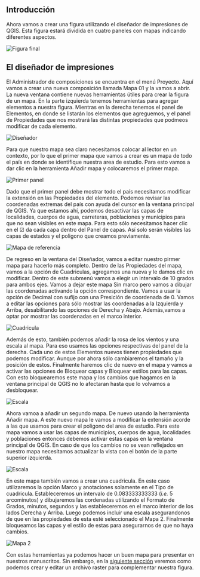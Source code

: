 

## Introducción 

Ahora vamos a crear una figura utilizando el diseñador de impresiones de QGIS. Esta figura estará dividida en cuatro paneles con mapas indicando diferentes aspectos.

![Figura final]()

## El diseñador de impresiones

El Administrador de composiciones se encuentra en el menú Proyecto. Aquí vamos a crear una nueva composición llamada Mapa 01 y la vamos a abrir. La nueva ventana contiene nuevas herramientas útiles para crear la figura de un mapa. En la parte izquierda tenemos herramientas para agregar elementos a nuestra figura. Mientras en la derecha tenemos el panel de Elementos, en donde se listarán los elementos que agreguemos, y el panel de Propiedades que nos mostrará las distintas propiedades que podmeos modificar de cada elemento.

![Diseñador](assets/images/06.01_disenador.png)

Para que nuestro mapa sea claro necesitamos colocar al lector en un contexto, por lo que el primer mapa que vamos a crear es un mapa de todo el país en donde se identifique nuestra area de estudio. Para esto vamos a dar clic en la herramienta Añadir mapa y colocaremos el primer mapa. 

![Primer panel](assets/images/06.02_primer_panel.png)

Dado que el primer panel debe mostrar todo el país necesitamos modificar la extensión en las Propiedades del elemento. Podemos revisar las coordenadas extremas del país con ayuda del cursor en la ventana principal de QGIS. Ya que estamos ahí, podemos desactivar las capas de localidades, cuerpos de agua, carreteras, poblaciones y municipios para que no sean visibles en este mapa. Para esto sólo necesitamos hacer clic en el ☑ da cada capa dentro del Panel de capas. Así solo serán visibles las capas de estados y el poligono que creamos previamente.

![Mapa de referencia](assets/images/06.03_primer_mapa.png)

De regreso en la ventana del Diseñador, vamos a editar nuestro pirmer mapa para hacerlo más completo. Dentro de las Propiedades del mapa, vamos a la opción de Cuadriculas, agregamos una nueva y le damos clic en modificar. Dentro de este submenú vamos a elegir un intervalo de 10 grados para ambos ejes. Vamos a dejar este mapa Sin marco pero vamos a dibujar las coordenadas activando la opción correspondiente. Vamos a usar la opción de Decimal con sufijo con una Presición de coordenada de 0. Vamos a editar las opciones para sólo mostrar las coordenadas a la Izquierda y Arriba, desabilitando las opciones de Derecha y Abajo. Además,vamos a optar por mostrar las coordenadas en el marco interior.

![Cuadricula](assets/images/06.04_cuadricula.png)

Además de esto, también podemos añadir la rosa de los vientos y una escala al mapa. Para eso usamos las opciones respectivas del panel de la derecha. Cada uno de estos Elementos nuevos tienen propiedades que podemos modificar. Aunque por ahora sólo cambiaremos el tamaño y la posición de estos. Finalmente haremos clic de nuevo en el mapa y vamos a activar las opciones de Bloquear capas y Bloquear estilos para las capas. Con esto bloquearemos este mapa y los cambios que hagamos en la ventana principal de QGIS no lo afectaran hasta que lo volvamos a desbloquear.

![Escala](assets/images/06.05_bloqueado.png)

Ahora vamoa a añadir un segundo mapa. De nuevo usando la herramienta Añadir mapa. A este nuevo mapa le vamos a modificar la extensión acorde a las que usamos para crear el poligono del area de estudio. Para este mapa vamos a usar las capas de municipios, cuerpos de agua, localidades y poblaciones entonces debemos activar estas capas en la ventana principal de QGIS. En caso de que los cambios no se vean reflejados en nuestro mapa necesitamos actualizar la vista con el botón de la parte superior izquierda.

![Escala](assets/images/06.06_mapa_02.png)

En este mapa también vamos a crear una cuadricula. En este caso utilizaremos la opción Marco y anotaciones solamente en el Tipo de cuadricula. Estableceremos un intervalo de 0.083333333333 (*i.e.* 5 arcominutos) y dibujaremos las cordenadas  utilizando el Formato de Grados, minutos, segundos y las estableceremos en el marco interior de los lados Derecha y Arriba. Luego podemos incluir una escala asegurandonos de que en las propiedades de esta esté seleccionado el Mapa 2. Finalmente bloqueamos las capas y el estilo de estas para asegurarnos de que no haya cambios.

![Mapa 2](assets/images/06.07_cuadricula.png)

Con estas herramientas ya podemos hacer un buen mapa para presentar en nuestros manuscritos. Sin embargo, en la [siguiente sección](07_practica_rasters.md) veremos como podemos crear y editar un archivo raster para complementar nuestra figura.


